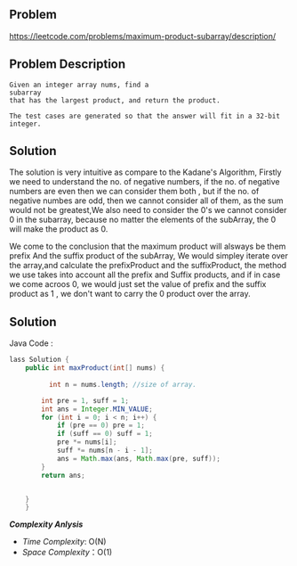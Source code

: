 ## Problem

https://leetcode.com/problems/maximum-product-subarray/description/

## Problem Description

```
Given an integer array nums, find a
subarray
that has the largest product, and return the product.

The test cases are generated so that the answer will fit in a 32-bit integer.
```

## Solution

The solution is very intuitive as compare to the Kadane's Algorithm, Firstly we need to understand the no. of negative numbers, if the no. of negative numbers are even then
we can consider them both , but if the no. of negative numbes are odd, then we cannot consider all of them, as the sum would not be greatest,We also need to consider the 0's we cannot consider 0 in the subarray, because no matter the elements of the subArray, the 0 will make the product as 0.

We come to the conclusion that the maximum product will alsways be them prefix And the suffix product of the subArray, We would simpley iterate over the array,and calculate the prefixProduct and the suffixProduct, the method we use takes into account all the prefix and Suffix products, and if in case we come acroos 0, we would just set the value of prefix and the suffix product as 1 , we don't want to carry the 0 product over the array. 

## Solution

Java Code :

```java
lass Solution {
    public int maxProduct(int[] nums) {
        
          int n = nums.length; //size of array.

        int pre = 1, suff = 1;
        int ans = Integer.MIN_VALUE;
        for (int i = 0; i < n; i++) {
            if (pre == 0) pre = 1;
            if (suff == 0) suff = 1;
            pre *= nums[i];
            suff *= nums[n - i - 1];
            ans = Math.max(ans, Math.max(pre, suff));
        }
        return ans;


    }
    }
```

**_Complexity Anlysis_**

- _Time Complexity_: O(N)
- _Space Complexity_：O(1)
